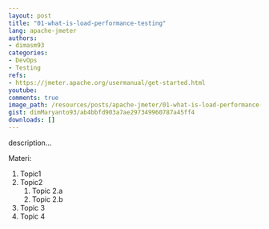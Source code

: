 ```yaml
---
layout: post
title: "01-what-is-load-performance-testing"
lang: apache-jmeter
authors:
- dimasm93
categories:
- DevOps
- Testing
refs: 
- https://jmeter.apache.org/usermanual/get-started.html
youtube: 
comments: true
image_path: /resources/posts/apache-jmeter/01-what-is-load-performance-testing
gist: dimMaryanto93/ab4bbfd903a7ae297349960787a45ff4
downloads: []
---
```



description...

<!--more-->

Materi: 

1. Topic1
2. Topic2
    1. Topic 2.a
    2. Topic 2.b
3. Topic 3
4. Topic 4